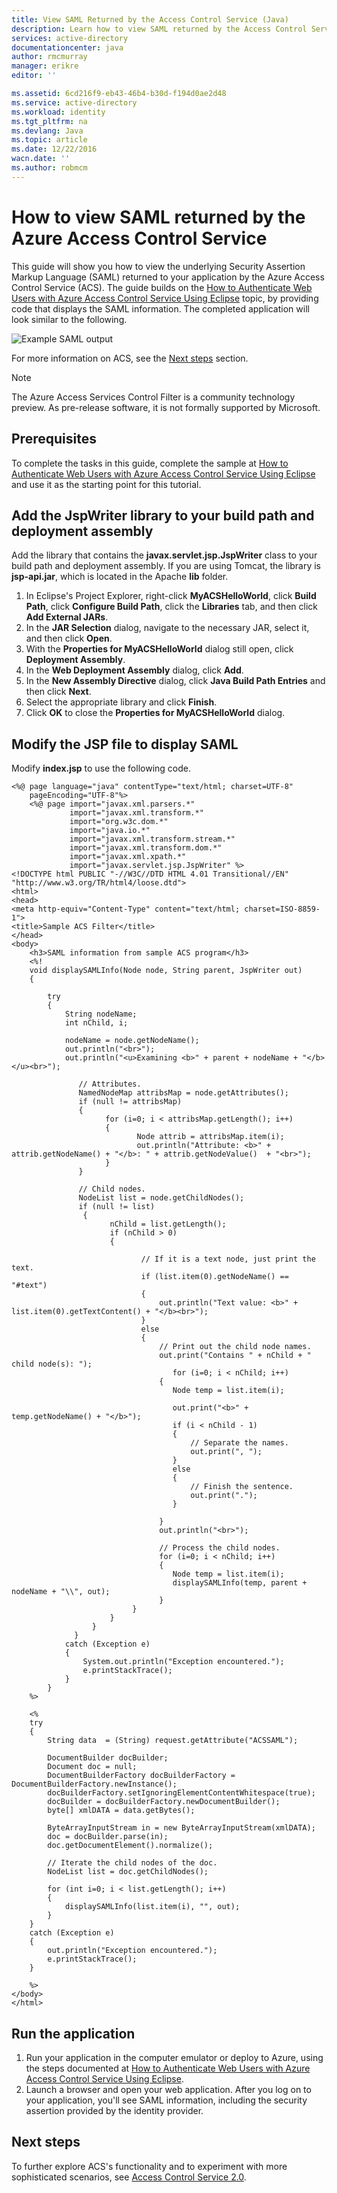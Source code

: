 ```yaml
---
title: View SAML Returned by the Access Control Service (Java)
description: Learn how to view SAML returned by the Access Control Service in Java applications hosted on Azure.
services: active-directory
documentationcenter: java
author: rmcmurray
manager: erikre
editor: ''

ms.assetid: 6cd216f9-eb43-46b4-b30d-f194d0ae2d48
ms.service: active-directory
ms.workload: identity
ms.tgt_pltfrm: na
ms.devlang: Java
ms.topic: article
ms.date: 12/22/2016
wacn.date: ''
ms.author: robmcm
---
```


# How to view SAML returned by the Azure Access Control Service
This guide will show you how to view the underlying Security Assertion Markup Language (SAML) returned to your application by the Azure Access Control Service (ACS). The guide builds on the [How to Authenticate Web Users with Azure Access Control Service Using Eclipse](./active-directory-java-authenticate-users-access-control-eclipse.md) topic, by providing code that displays the SAML information. The completed application will look similar to the following.

![Example SAML output][saml_output]

For more information on ACS, see the [Next steps](#next_steps) section.

> [!NOTE]
> The Azure Access Services Control Filter is a community technology preview. As pre-release software, it is not formally supported by Microsoft.

## Prerequisites
To complete the tasks in this guide, complete the sample at [How to Authenticate Web Users with Azure Access Control Service Using Eclipse](./active-directory-java-authenticate-users-access-control-eclipse.md) and use it as the starting point for this tutorial.

## <a name="add_library"></a>Add the JspWriter library to your build path and deployment assembly

Add the library that contains the **javax.servlet.jsp.JspWriter** class to your build path and deployment assembly. If you are using Tomcat, the library is **jsp-api.jar**, which is located in the Apache **lib** folder.

1. In Eclipse's Project Explorer, right-click **MyACSHelloWorld**, click **Build Path**, click **Configure Build Path**, click the **Libraries** tab, and then click **Add External JARs**.
2. In the **JAR Selection** dialog, navigate to the necessary JAR, select it, and then click **Open**.
3. With the **Properties for MyACSHelloWorld** dialog still open, click **Deployment Assembly**.
4. In the **Web Deployment Assembly** dialog, click **Add**.
5. In the **New Assembly Directive** dialog, click **Java Build Path Entries** and then click **Next**.
6. Select the appropriate library and click **Finish**.
7. Click **OK** to close the **Properties for MyACSHelloWorld** dialog.

## <a name="modify_jsp"></a>Modify the JSP file to display SAML

Modify **index.jsp** to use the following code.

```
<%@ page language="java" contentType="text/html; charset=UTF-8"
    pageEncoding="UTF-8"%>
    <%@ page import="javax.xml.parsers.*"
             import="javax.xml.transform.*"
             import="org.w3c.dom.*"
             import="java.io.*"
             import="javax.xml.transform.stream.*"
             import="javax.xml.transform.dom.*"
             import="javax.xml.xpath.*"
             import="javax.servlet.jsp.JspWriter" %>
<!DOCTYPE html PUBLIC "-//W3C//DTD HTML 4.01 Transitional//EN" "http://www.w3.org/TR/html4/loose.dtd">
<html>
<head>
<meta http-equiv="Content-Type" content="text/html; charset=ISO-8859-1">
<title>Sample ACS Filter</title>
</head>
<body>
    <h3>SAML information from sample ACS program</h3>
    <%!
    void displaySAMLInfo(Node node, String parent, JspWriter out)
    {

        try
        {
            String nodeName;
            int nChild, i;

            nodeName = node.getNodeName();
            out.println("<br>");
            out.println("<u>Examining <b>" + parent + nodeName + "</b></u><br>");

               // Attributes.
               NamedNodeMap attribsMap = node.getAttributes();
               if (null != attribsMap)
               {
                     for (i=0; i < attribsMap.getLength(); i++)
                     {
                            Node attrib = attribsMap.item(i);
                            out.println("Attribute: <b>" + attrib.getNodeName() + "</b>: " + attrib.getNodeValue()  + "<br>");
                     }
               }

               // Child nodes.
               NodeList list = node.getChildNodes();
               if (null != list)
                {
                      nChild = list.getLength();
                      if (nChild > 0)
                      {                    

                             // If it is a text node, just print the text.
                             if (list.item(0).getNodeName() == "#text")
                             {
                                 out.println("Text value: <b>" + list.item(0).getTextContent() + "</b><br>");
                             }
                             else
                             {
                                 // Print out the child node names.
                                 out.print("Contains " + nChild + " child node(s): ");   
                                    for (i=0; i < nChild; i++)
                                 {
                                    Node temp = list.item(i);

                                    out.print("<b>" + temp.getNodeName() + "</b>");
                                    if (i < nChild - 1)
                                    {
                                        // Separate the names.
                                        out.print(", ");
                                    }
                                    else
                                    {
                                        // Finish the sentence.
                                        out.print(".");
                                    }

                                 }
                                 out.println("<br>");

                                 // Process the child nodes.
                                 for (i=0; i < nChild; i++)
                                 {
                                    Node temp = list.item(i);
                                    displaySAMLInfo(temp, parent + nodeName + "\\", out);
                                 }
                           }
                      }
                  }
              }
            catch (Exception e)
            {
                System.out.println("Exception encountered.");
                e.printStackTrace();            
            }
        }
    %>

    <%
    try
    {
        String data  = (String) request.getAttribute("ACSSAML");

        DocumentBuilder docBuilder;
        Document doc = null;
        DocumentBuilderFactory docBuilderFactory = DocumentBuilderFactory.newInstance();
        docBuilderFactory.setIgnoringElementContentWhitespace(true);
        docBuilder = docBuilderFactory.newDocumentBuilder();
        byte[] xmlDATA = data.getBytes();

        ByteArrayInputStream in = new ByteArrayInputStream(xmlDATA);
        doc = docBuilder.parse(in);
        doc.getDocumentElement().normalize();

        // Iterate the child nodes of the doc.
        NodeList list = doc.getChildNodes();

        for (int i=0; i < list.getLength(); i++)
        {
            displaySAMLInfo(list.item(i), "", out);
        }
    }
    catch (Exception e)
    {
        out.println("Exception encountered.");
        e.printStackTrace();
    }

    %>
</body>
</html>
```

## <a name="run_application"></a>Run the application
1. Run your application in the computer emulator or deploy to Azure, using the steps documented at [How to Authenticate Web Users with Azure Access Control Service Using Eclipse](./active-directory-java-authenticate-users-access-control-eclipse.md).
2. Launch a browser and open your web application. After you log on to your application, you'll see SAML information, including the security assertion provided by the identity provider.

## <a name="next_steps"></a>Next steps
To further explore ACS's functionality and to experiment with more sophisticated scenarios, see [Access Control Service 2.0][Access Control Service 2.0].

[Prerequisites]: #pre
[Modify the JSP file to display SAML]: #modify_jsp
[Add the JspWriter library to your build path and deployment assembly]: #add_library
[Run the application]: #run_application
[Next steps]: #next_steps
[Access Control Service 2.0]: http://go.microsoft.com/fwlink/?LinkID=212360
[How to Authenticate Web Users with Azure Access Control Service Using Eclipse]: ../active-directory-java-authenticate-users-access-control-eclipse
[saml_output]: ./media/active-directory-java-view-saml-returned-by-access-control/SAML_Output.png